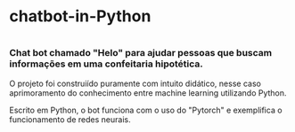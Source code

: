 <h1> chatbot-in-Python <h1>
  
  <h3> Chat bot chamado "Helo" para ajudar pessoas que buscam informações em uma confeitaria hipotética. </h3>
  <p>O projeto foi construiído puramente com intuito didático, nesse caso aprimoramento do conhecimento entre machine learning utilizando Python.</p>
  
  
  <div>Escrito em Python, o bot funciona com o uso do "Pytorch"  e exemplifica o funcionamento de redes neurais.</div>
  

  
  


